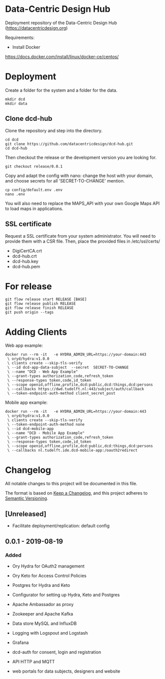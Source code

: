 # Data-Centric Design Hub

Deployment repository of the Data-Centric Design Hub (https://datacentricdesign.org)

Requirements:

* Install Docker

https://docs.docker.com/install/linux/docker-ce/centos/

# Deployment

Create a folder for the system and a folder for the data.

```shell script
mkdir dcd
mkdir data
```

## Clone dcd-hub

Clone the repository and step into the directory.

```shell script
cd dcd
git clone https://github.com/datacentricdesign/dcd-hub.git
cd dcd-hub
```

Then checkout the release or the development version you are looking for.

```shell script
git checkout release/0.0.1
```

Copy and adapt the config with nano: change the host with your domain,
and choose secrets for all 'SECRET-TO-CHANGE' mention.

```shell script
cp config/default.env .env
nano .env
```

You will also need to replace the MAPS_API with your own Google Maps API to load
maps in applications.

## SSL certificate

Request a SSL certificate from your system administrator. You will need to 
 provide them with a CSR file. Then, place the provided files in /etc/ssl/certs/

- DigiCertCA.crt
- dcd-hub.crt
- dcd-hub.key
- dcd-hub.pem

# For release

```shell script
git flow release start RELEASE [BASE] 
git flow release publish RELEASE 
git flow release finish RELEASE 
git push origin --tags
```

# Adding Clients

Web app example:

```shell script
docker run --rm -it   -e HYDRA_ADMIN_URL=https://your-domain:443
 \ oryd/hydra:v1.0.0
 \ clients create --skip-tls-verify
 \ --id dcd-app-data-subject  --secret  SECRET-TO-CHANGE
 \ --name "DCD - Web App Example"
 \ --grant-types authorization_code,refresh_token
 \ --response-types token,code,id_token
 \ --scope openid,offline,profile,dcd:public,dcd:things,dcd:persons
 \ --callbacks https://dwd.tudelft.nl:443/subject/auth/callback
 \ --token-endpoint-auth-method client_secret_post
```

Mobile app example:

```shell script
docker run --rm -it   -e HYDRA_ADMIN_URL=https://your-domain:443
 \ oryd/hydra:v1.0.0
 \ clients create --skip-tls-verify 
 \ --token-endpoint-auth-method none    
 \ --id dcd-mobile-app     
 \ --name "DCD - Mobile App Example"     
 \ --grant-types authorization_code,refresh_token     
 \ --response-types token,code,id_token     
 \ --scope openid,offline,profile,dcd:public,dcd:things,dcd:persons     
 \ --callbacks nl.tudelft.ide.dcd-mobile-app:/oauth2redirect
```

# Changelog

All notable changes to this project will be documented in this file.

The format is based on [Keep a Changelog](https://keepachangelog.com/en/1.0.0/),
and this project adheres to [Semantic Versioning](https://semver.org/spec/v2.0.0.html).

## [Unreleased]

- Facilitate deployment/replication: default config

## 0.0.1 - 2019-08-19

### Added

- Ory Hydra for OAuth2 management
- Ory Keto for Access Control Policies
- Postgres for Hydra and Keto
- Configurator for setting up Hydra, Keto and Postgres

- Apache Ambassador as proxy
- Zookeeper and Apache Kafka
- Data store MySQL and InfluxDB
- Logging with Logspout and Logstash
- Grafana

- dcd-auth for consent, login and registration
- API HTTP and MQTT
- web portals for data subjects, designers and website



